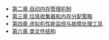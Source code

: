 * [第二章 自动内存管理机制](chapter2/README.md)
* [第三章 垃圾收集器和内存分配策略](chapter3/README.md)
* [第四章 虚拟机性能监控与故障处理工具](chapter4/README.md)
* [第六章 类文件结构](chapter6/README.md)